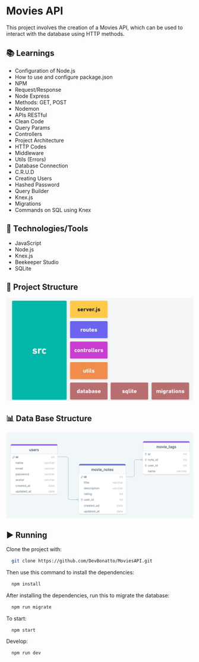 # Movies API
This project involves the creation of a Movies API, which can be used to interact with the database using HTTP methods.

## 📚 Learnings
- Configuration of Node.js
- How to use and configure package.json
- NPM
- Request/Response
- Node Express
- Methods: GET, POST
- Nodemon
- APIs RESTful
- Clean Code
- Query Params
- Controllers
- Project Architecture
- HTTP Codes
- Middleware
- Utils (Errors)
- Database Connection
- C.R.U.D
- Creating Users 
- Hashed Password
- Query Builder
- Knex.js
- Migrations
- Commands on SQL using Knex

## 🚀 Technologies/Tools
- JavaScript
- Node.js
- Knex.js
- Beekeeper Studio
- SQLite

## 📐 Project Structure
![Structure](./assets/app_structure.png)

## 📊 Data Base Structure
![Structure](./assets/db_structure.png)

## ▶️ Running
Clone the project with:
```bash
  git clone https://github.com/DevBonatto/MoviesAPI.git
```

Then use this command to install the dependencies:
```bash
  npm install
```

After installing the dependencies, run this to migrate the database:
```bash
  npm run migrate
```

To start:
```bash
  npm start
```

Develop:
```bash
  npm run dev
```
